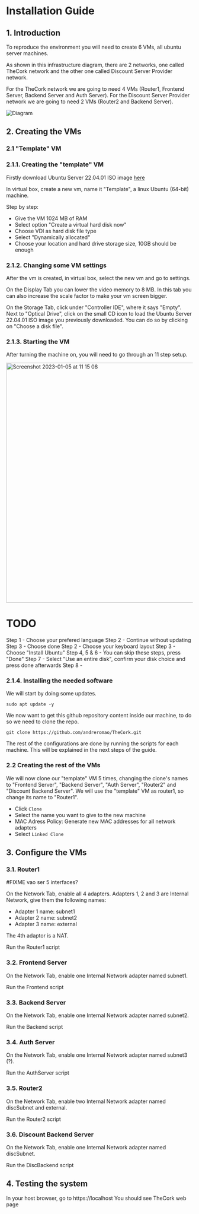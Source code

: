 # Installation Guide

## 1. Introduction

To reproduce the environment you will need to create 6 VMs, all ubuntu server machines.

As shown in this infrastructure diagram, there are 2 networks, one called TheCork network and the other one called Discount Server Provider network.

For the TheCork network we are going to need 4 VMs (Router1, Frontend Server, Backend Server and Auth Server).
For the Discount Server Provider network we are going to need 2 VMs (Router2 and Backend Server).

![Diagram](https://user-images.githubusercontent.com/75808145/210816907-ff13c49f-0e0a-41b2-a462-28b05dcdb701.png)

## 2. Creating the VMs

### 2.1 "Template" VM
### 2.1.1. Creating the "template" VM
Firstly download Ubuntu Server 22.04.01 ISO image [here](https://ubuntu.com/download/server)

In virtual box, create a new vm, name it "Template", a linux Ubuntu (64-bit) machine.

Step by step:
 - Give the VM 1024 MB of RAM
 - Select option "Create a virtual hard disk now"
 - Choose VDI as hard disk file type
 - Select "Dynamically allocated"
 - Choose your location and hard drive storage size, 10GB should be enough

### 2.1.2. Changing some VM settings
After the vm is created, in virtual box, select the new vm and go to settings.

On the Display Tab you can lower the video memory to 8 MB. In this tab you can also increase the scale factor to make your vm screen bigger.

On the Storage Tab, click under "Controller IDE", where it says "Empty". Next to "Optical Drive", click on the small CD icon to load the Ubuntu Server 22.04.01 ISO image you previously downloaded. You can do so by clicking on "Choose a disk file".

### 2.1.3. Starting the VM
After turning the machine on, you will need to go through an 11 step setup.

<img width="647" alt="Screenshot 2023-01-05 at 11 15 08" src="https://user-images.githubusercontent.com/75808145/210902651-45a9dc98-342f-46b1-bac4-f53cc0de012c.png">

# TODO 

Step 1 - Choose your prefered language
Step 2 - Continue without updating
Step 3 - Choose done
Step 2 - Choose your keyboard layout
Step 3 - Choose "Install Ubuntu"
Step 4, 5 & 6 - You can skip these steps, press "Done"
Step 7 - Select "Use an entire disk", confirm your disk choice and press done afterwards
Step 8 - 

### 2.1.4. Installing the needed software
We will start by doing some updates.

```
sudo apt update -y
```

We now want to get this github repository content inside our machine, to do so we need to clone the repo.

```
git clone https://github.com/andreromao/TheCork.git
```

The rest of the configurations are done by running the scripts for each machine. This will be explained in the next steps of the guide.

### 2.2 Creating the rest of the VMs
We will now clone our "template" VM 5 times, changing the clone's names to "Frontend Server", "Backend Server", "Auth Server", "Router2" and "Discount Backend Server". We will use the "template" VM as router1, so change its name to "Router1".

- Click `Clone`
- Select the name you want to give to the new machine
- MAC Adress Policy: Generate new MAC addresses for all network adapters
- Select `Linked Clone`

## 3. Configure the VMs
### 3.1. Router1

#FIXME vao ser 5 interfaces?

On the Network Tab, enable all 4 adapters. Adapters 1, 2 and 3 are Internal Network, give them the following names:
 - Adapter 1 name: subnet1
 - Adapter 2 name: subnet2
 - Adapter 3 name: external

The 4th adaptor is a NAT.

Run the Router1 script

### 3.2. Frontend Server
On the Network Tab, enable one Internal Network adapter named subnet1.

Run the Frontend script

### 3.3. Backend Server
On the Network Tab, enable one Internal Network adapter named subnet2.

Run the Backend script

### 3.4. Auth Server
On the Network Tab, enable one Internal Network adapter named subnet3 (?).

Run the AuthServer script

### 3.5. Router2
On the Network Tab, enable two Internal Network adapter named discSubnet and external.

Run the Router2 script

### 3.6. Discount Backend Server
On the Network Tab, enable one Internal Network adapter named discSubnet.

Run the DiscBackend script

## 4. Testing the system
In your host browser, go to https://localhost
You should see TheCork web page
